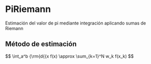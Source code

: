 # PiRiemann
Estimación del valor de pi mediante integración aplicando sumas de Riemann

## Método de estimación

$$
\int_a^b {\rm{d{{x f(x) \approx \sum_{k=1}^N w_k f(x_k)
$$
